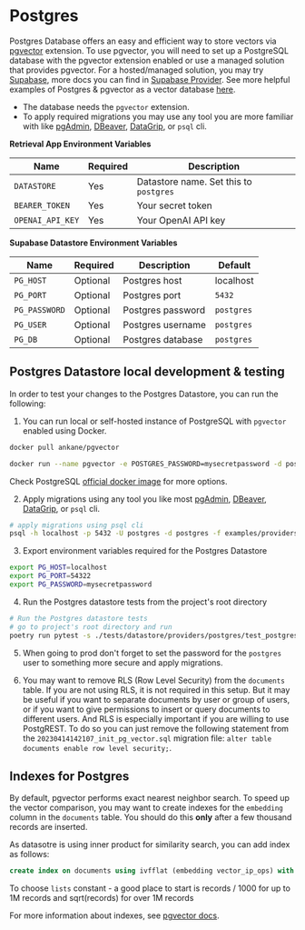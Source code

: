 # Postgres

Postgres Database offers an easy and efficient way to store vectors via [pgvector](https://github.com/pgvector/pgvector) extension. To use pgvector, you will need to set up a PostgreSQL database with the pgvector extension enabled or use a managed solution that provides pgvector. For a hosted/managed solution, you may try [Supabase](https://supabase.com/), more docs you can find in [Supabase Provider](/docs/providers/supabase/setup.md). See more helpful examples of Postgres & pgvector as a vector database [here](https://github.com/supabase-community/nextjs-openai-doc-search).

- The database needs the `pgvector` extension.
- To apply required migrations you may use any tool you are more familiar with like [pgAdmin](https://www.pgadmin.org/), [DBeaver](https://dbeaver.io/), [DataGrip](https://www.jetbrains.com/datagrip/), or `psql` cli.

**Retrieval App Environment Variables**

| Name             | Required | Description                            |
| ---------------- | -------- | -------------------------------------- |
| `DATASTORE`      | Yes      | Datastore name. Set this to `postgres` |
| `BEARER_TOKEN`   | Yes      | Your secret token                      |
| `OPENAI_API_KEY` | Yes      | Your OpenAI API key                    |

**Supabase Datastore Environment Variables**

| Name          | Required | Description       | Default    |
| ------------- | -------- | ----------------- | ---------- |
| `PG_HOST`     | Optional | Postgres host     | localhost  |
| `PG_PORT`     | Optional | Postgres port     | `5432`     |
| `PG_PASSWORD` | Optional | Postgres password | `postgres` |
| `PG_USER`     | Optional | Postgres username | `postgres` |
| `PG_DB`       | Optional | Postgres database | `postgres` |

## Postgres Datastore local development & testing

In order to test your changes to the Postgres Datastore, you can run the following:

1. You can run local or self-hosted instance of PostgreSQL with `pgvector` enabled using Docker.

```bash
docker pull ankane/pgvector
```

```bash
docker run --name pgvector -e POSTGRES_PASSWORD=mysecretpassword -d postgres
```

Check PostgreSQL [official docker image](https://github.com/docker-library/docs/blob/master/postgres/README.md) for more options.

2. Apply migrations using any tool you like most [pgAdmin](https://www.pgadmin.org/), [DBeaver](https://dbeaver.io/), [DataGrip](https://www.jetbrains.com/datagrip/), or `psql` cli.

```bash
# apply migrations using psql cli
psql -h localhost -p 5432 -U postgres -d postgres -f examples/providers/supabase/migrations/20230414142107_init_pg_vector.sql
```

3. Export environment variables required for the Postgres Datastore

```bash
export PG_HOST=localhost
export PG_PORT=54322
export PG_PASSWORD=mysecretpassword
```

4. Run the Postgres datastore tests from the project's root directory

```bash
# Run the Postgres datastore tests
# go to project's root directory and run
poetry run pytest -s ./tests/datastore/providers/postgres/test_postgres_datastore.py
```

5. When going to prod don't forget to set the password for the `postgres` user to something more secure and apply migrations.

6. You may want to remove RLS (Row Level Security) from the `documents` table. If you are not using RLS, it is not required in this setup. But it may be useful if you want to separate documents by user or group of users, or if you want to give permissions to insert or query documents to different users. And RLS is especially important if you are willing to use PostgREST. To do so you can just remove the following statement from the `20230414142107_init_pg_vector.sql` migration file: `alter table documents enable row level security;`.

## Indexes for Postgres

By default, pgvector performs exact nearest neighbor search. To speed up the vector comparison, you may want to create indexes for the `embedding` column in the `documents` table. You should do this **only** after a few thousand records are inserted.

As datasotre is using inner product for similarity search, you can add index as follows:

```sql
create index on documents using ivfflat (embedding vector_ip_ops) with (lists = 100);
```

To choose `lists` constant - a good place to start is records / 1000 for up to 1M records and sqrt(records) for over 1M records

For more information about indexes, see [pgvector docs](https://github.com/pgvector/pgvector#indexing).
